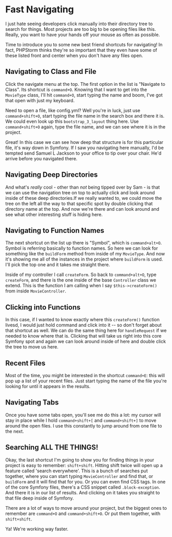 # Fast Navigating

I just hate seeing developers click manually into their directory tree to search for
things. Most projects are too big to be opening files like this. Really, you want to
have your hands off your mouse as often as possible.

Time to introduce you to some new best friend shortcuts for navigating! In fact, PHPStorm
thinks they're so important that they even have some of these listed front and center when
you don't have any files open.

## Navigating to Class and File

Click the navigate menu at the top. The first option in the list is "Navigate to Class". Its
shortcut is `command+O`. Knowing that I want to get into the `MovieType` class, I'll hit
`command+O`, start typing the name and boom, I've got that open with just my keyboard. 

Need to open a file, like config.yml? Well you're in luck, just use `command+shift+O`,
start typing the file name in the search box and there it is. We could even look up this
`bootstrap_3_layout` thing here. Use `command+shift+O` again, type the file name, and we
can see where it is in the project.

Great! In this case we can see how deep that structure is for this particular file, it's
way down in Symfony. If I saw you navigating here manually, I'd be tempted send Samuel
L Jackson to your office to tip over your chair. He'd arrive before you navigated there.

## Navigating Deep Directories

And what's *really* cool - other than *not* being tipped over by Sam - is that we can
use the navigation tree on top to actually click and look around inside of these deep
directories.If we really wanted to, we could move the tree on the left all the way to
that specific spot by double clicking that directory name at the top. And now we're there
and can look around and see what other interesting stuff is hiding here.

## Navigating to Function Names

The next shortcut on the list up there is "Symbol", which is `command+alt+O`. Symbol is
referring basically to function names. So here we can look for something like the `buildForm`
method from inside of my `MovieType`. And now it's showing me all of the instances in the
project where `buildForm` is used. I'll pick the top one and it takes me straight there. 

Inside of my controller I call `createForm`. So back to `command+alt+O`, type `createForm`,
and there is the one inside of the base `Controller` class we extend. This is the function
I am calling when I say `$this->createForm()` from inside `MovieController`.

## Clicking into Functions

In this case, if I wanted to know exactly where this `createForm()` function livesd,
I would just hold command and click into it -- so don't forget about that shortcut as well.
We can do the same thing here for `handleRequest` if we needed to know where that is.
Clicking that will take us right into this core Symfony spot and again we can look around
inside of here and double click the tree to move us here.

## Recent Files

Most of the time, you might be interested in the shortcut `command+E`: this will pop up
a list of your recent files. Just start typing the name of the file you're looking for
until it appears in the results. 

## Navigating Tabs

Once you have some tabs open, you'll see me do this a lot: my cursor will stay in place
while I hold `command+shift+[` and `command+shift+]` to move around the open files. I use
this constantly to jump around from one file to the next.

## Searching ALL THE THINGS!

Okay, the last shortcut I'm going to show you for finding things in your project is easy
to remember: `shift+shift`. Hitting shift twice will open up a feature called 'search everywhere'.
This is a bunch of searches put together, where you can start typing `MovieController` and find that,
or `buildForm` and it will find that for you. Or you can even find CSS tags. In one of the core
Symfony files, there's a CSS snippet called `.block-exception`. And there it is in our list of
results. And clicking on it takes you straight to that file deep inside of Symfony.

There are a lot of ways to move around your project, but the biggest ones to remember are
`command+O` and `command+shift+O`. Or put them together, with `shift+shift`. 

Ya! We're working way faster.
